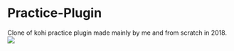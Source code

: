 # Practice-Plugin
Clone of kohi practice plugin made mainly by me and from scratch in 2018.
[![](http://i3.ytimg.com/vi/1_dZ5xeepM0/maxresdefault.jpg)](https://www.youtube.com/watch?v=1_dZ5xeepM0)
